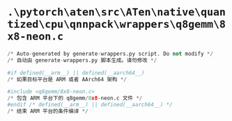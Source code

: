 # `.\pytorch\aten\src\ATen\native\quantized\cpu\qnnpack\wrappers\q8gemm\8x8-neon.c`

```py
/* Auto-generated by generate-wrappers.py script. Do not modify */
/* 自动由 generate-wrappers.py 脚本生成。请勿修改 */

#if defined(__arm__) || defined(__aarch64__)
/* 如果目标平台是 ARM 或者 AArch64 架构 */

#include <q8gemm/8x8-neon.c>
/* 包含 ARM 平台下的 q8gemm/8x8-neon.c 文件 */
#endif /* defined(__arm__) || defined(__aarch64__) */
/* 结束 ARM 平台的条件编译 */
```